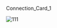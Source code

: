 Connection_Card_1

![111](https://user-images.githubusercontent.com/73241309/145098095-feef6705-97ac-4b6f-a6fc-fa6e169c28a5.PNG)
